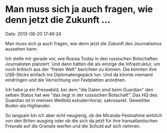 Man muss sich ja auch fragen, wie denn jetzt die Zukunft \...
=============================================================

Date: 2013-08-20 17:46:24

Man muss sich ja auch fragen, wie denn jetzt die Zukunft des
Journalismus aussehen kann.

Ich stelle mir gerade vor, wie Russia Today in den russischen
Botschaften Journalisten platziert. Und dann hätten die als einzige die
Infrastruktur, um noch kritisch aus der \"freien Welt\" berichten zu
können. Die könnten ihre USB-Sticks einfach ins Diplomatengepäck tun.
Und da könnte niemand eindringen und die Vernichtung von Festplatten
anordnen.

Ich habe ja ein Pressebild, bei dem \"die Daten sind beim Guardian\" den
selben Status hat wie \"das liegt in der russischen Botschaft\". Das HQ
des Guardian ist in meinem Weltbild extraterritorial, sakrosankt.
Geweihter Boden ala Highlander.

So langsam bin ich aber echt neugierig, ob die Miranda-Festnahme
wirklich von den Briten ausging oder ob die sich da jetzt für ihre
transatlantischen Freunde auf die Granate werfen und die Schuld auf sich
nehmen.
